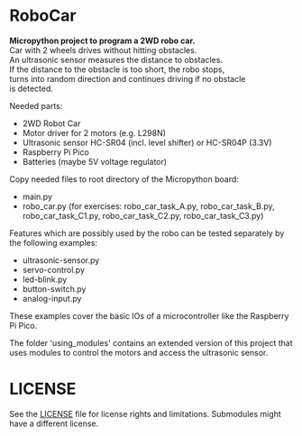 # RoboCar

**Micropython project to program a 2WD robo car.**  
Car with 2 wheels drives without hitting obstacles.  
An ultrasonic sensor measures the distance to obstacles.  
If the distance to the obstacle is too short, the robo stops,  
turns into random direction and continues driving if no obstacle  
is detected.

Needed parts:
- 2WD Robot Car
- Motor driver for 2 motors (e.g. L298N)
- Ultrasonic sensor HC-SR04 (incl. level shifter) or HC-SR04P (3.3V)
- Raspberry Pi Pico
- Batteries (maybe 5V voltage regulator)

Copy needed files to root directory of the Micropython board:
- main.py
- robo_car.py (for exercises: robo_car_task_A.py, robo_car_task_B.py, robo_car_task_C1.py, robo_car_task_C2.py, robo_car_task_C3.py)

Features which are possibly used by the robo can be tested separately by  
the following examples:  
- ultrasonic-sensor.py
- servo-control.py
- led-blink.py
- button-switch.py
- analog-input.py

These examples cover the basic IOs of a microcontroller like the Raspberry Pi Pico.  

The folder 'using_modules' contains an extended version of this project that  
uses modules to control the motors and access the ultrasonic sensor.

# LICENSE
See the [LICENSE](../../LICENSE) file for license rights and limitations.
Submodules might have a different license.
